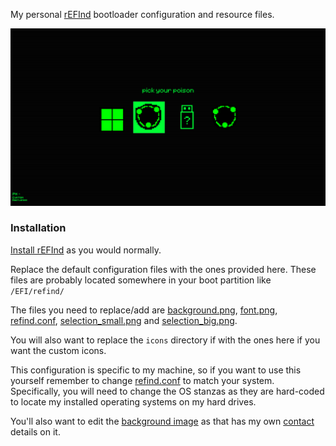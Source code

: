 
My personal [rEFInd](https://www.rodsbooks.com/refind/) bootloader configuration and resource files.

![Screenshot](./screenshot.png)

### Installation

[Install rEFInd](https://www.rodsbooks.com/refind/installing.html) as you would normally.

Replace the default configuration files with the ones provided here.
These files are probably located somewhere in your boot partition like `/EFI/refind/`

The files you need to replace/add are [background.png](./background.png), [font.png](./font.png), [refind.conf](./refind.conf), [selection_small.png](./selection_small.png) and [selection_big.png](./selection_big.png).

You will also want to replace the `icons` directory if with the ones here if you want the custom icons.

This configuration is specific to my machine, so if you want to use this yourself remember to change [refind.conf](./refind.conf) to match your system.
Specifically, you will need to change the OS stanzas as they are hard-coded to locate my installed operating systems on my hard drives.

You'll also want to edit the [background image](./background.png) as that has my own [contact](contact) details on it.
